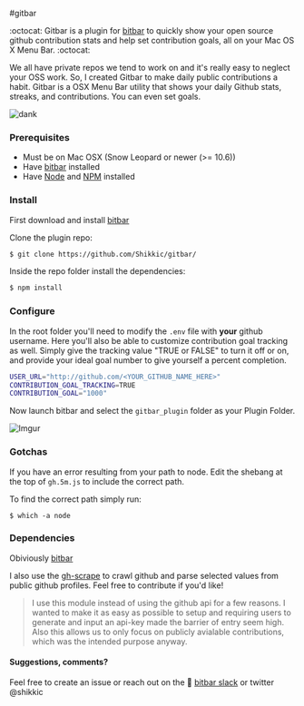 #gitbar

:octocat: Gitbar is a plugin for [bitbar](https://github.com/matryer/bitbar) to quickly show your open source github contribution stats and help set contribution goals, all on your Mac OS X Menu Bar. :octocat:

We all have private repos we tend to work on and it's really easy to neglect your OSS work. So, I created Gitbar to make daily public contributions a habit. Gitbar is a OSX Menu Bar utility that shows your daily Github stats, streaks, and contributions. You can even set goals.

![dank](http://i.imgur.com/Tra1DEW.gif)

### Prerequisites
- Must be on Mac OSX (Snow Leopard or newer (>= 10.6))
- Have [bitbar](https://github.com/matryer/bitbar) installed
- Have [Node](https://nodejs.org/en/) and [NPM](http://blog.npmjs.org/post/85484771375/how-to-install-npm) installed

### Install

First download and install [bitbar](https://github.com/matryer/bitbar)

Clone the plugin repo:
```sh
$ git clone https://github.com/Shikkic/gitbar/
```

Inside the repo folder install the dependencies:
```sh
$ npm install
```

### Configure

In the root folder you'll need to modify the `.env` file with **your** github username. Here you'll also be able to customize contribution goal tracking as well. Simply give the tracking value "TRUE or FALSE" to turn it off or on, and provide your ideal goal number to give yourself a percent completion.

```bash
USER_URL="http://github.com/<YOUR_GITHUB_NAME_HERE>"
CONTRIBUTION_GOAL_TRACKING=TRUE
CONTRIBUTION_GOAL="1000"
```

Now launch bitbar and select the `gitbar_plugin` folder as your Plugin Folder.

![Imgur](http://i.imgur.com/ni1YVGZ.gif)

### Gotchas

If you have an error resulting from your path to node. Edit the shebang at the top of `gh.5m.js` to include the correct path.

To find the correct path simply run:
```
$ which -a node
```

### Dependencies

Obiviously [bitbar](https://github.com/matryer/bitbar)

I also use the [gh-scrape](https://github.com/Shikkic/gh-scrape) to crawl github and parse selected values from public github profiles. Feel free to contribute if you'd like!

> I use this module instead of using the github api for a few reasons. I wanted to make it as easy as possible to setup and requiring users to generate and input an api-key made the barrier of entry seem high. Also this allows us to only focus on publicly avialable contributions, which was the intended purpose anyway. 

#### Suggestions, comments?

Feel free to create an issue or reach out on the :speech_balloon: [bitbar slack](https://getbitbar.herokuapp.com/) or twitter @shikkic
